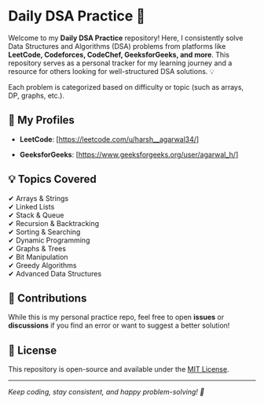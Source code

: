 # Daily DSA Practice 🚀

Welcome to my **Daily DSA Practice** repository! Here, I consistently solve Data Structures and Algorithms (DSA) problems from platforms like **LeetCode, Codeforces, CodeChef, GeeksforGeeks, and more**. This repository serves as a personal tracker for my learning journey and a resource for others looking for well-structured DSA solutions. 💡


Each problem is categorized based on difficulty or topic (such as arrays, DP, graphs, etc.).

## 🚀 My Profiles

- **LeetCode**: [https://leetcode.com/u/harsh__agarwal34/]

- **GeeksforGeeks**: [https://www.geeksforgeeks.org/user/agarwal_h/]


## 💡 Topics Covered

✔ Arrays & Strings  
✔ Linked Lists  
✔ Stack & Queue  
✔ Recursion & Backtracking  
✔ Sorting & Searching  
✔ Dynamic Programming  
✔ Graphs & Trees  
✔ Bit Manipulation  
✔ Greedy Algorithms  
✔ Advanced Data Structures  



## 🤝 Contributions

While this is my personal practice repo, feel free to open **issues** or **discussions** if you find an error or want to suggest a better solution!

## 📜 License

This repository is open-source and available under the [MIT License](LICENSE).

---
_Keep coding, stay consistent, and happy problem-solving! 🚀_
